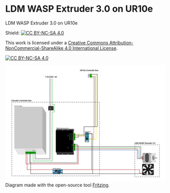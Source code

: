 # LDM WASP Extruder 3.0 on UR10e
LDM WASP Extruder 3.0 on UR10e

Shield: [![CC BY-NC-SA 4.0][cc-by-nc-sa-shield]][cc-by-nc-sa]

This work is licensed under a
[Creative Commons Attribution-NonCommercial-ShareAlike 4.0 International License][cc-by-nc-sa].

[![CC BY-NC-SA 4.0][cc-by-nc-sa-image]][cc-by-nc-sa]

[cc-by-nc-sa]: http://creativecommons.org/licenses/by-nc-sa/4.0/
[cc-by-nc-sa-image]: https://licensebuttons.net/l/by-nc-sa/4.0/88x31.png
[cc-by-nc-sa-shield]: https://img.shields.io/badge/License-CC%20BY--NC--SA%204.0-lightgrey.svg


![LDM_WASP_Extruder_3.0_on_UR10e_Wiring_Diagram](Assets/LDM_WASP_Extruder_3.0_on_UR10e_Wiring_Diagram.svg)
Diagram made with the open-source tool [Fritzing](https://fritzing.org/).
